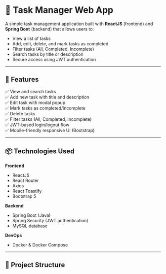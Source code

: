 # 📝 Task Manager Web App

A simple task management application built with **ReactJS** (frontend) and **Spring Boot** (backend) that allows users to:

- View a list of tasks
- Add, edit, delete, and mark tasks as completed
- Filter tasks (All, Completed, Incomplete)
- Search tasks by title or description
- Secure access using JWT authentication

---

## 🚀 Features

✅ View and search tasks  
✅ Add new task with title and description  
✅ Edit task with modal popup  
✅ Mark tasks as completed/incomplete  
✅ Delete tasks  
✅ Filter tasks (All, Completed, Incomplete)  
✅ JWT-based login/logout flow  
✅ Mobile-friendly responsive UI (Bootstrap)

---

## 📦 Technologies Used

**Frontend**  
- ReactJS
- React Router
- Axios
- React Toastify
- Bootstrap 5

**Backend**  
- Spring Boot (Java)
- Spring Security (JWT authentication)
- MySQL database

**DevOps**  
- Docker & Docker Compose

---

## 📂 Project Structure

